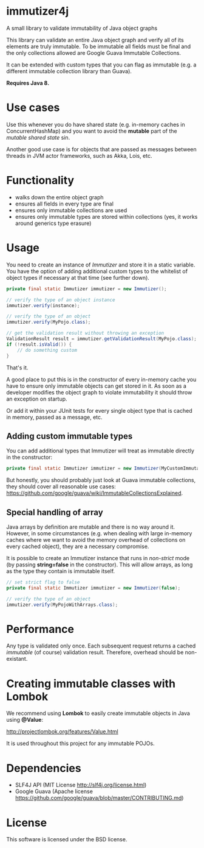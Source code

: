 # immutizer4j

A small library to validate immutability of Java object graphs

This library can validate an entire Java object graph and verify all of its elements are truly immutable.
To be immutable all fields must be final and the only collections allowed are Google Guava Immutable Collections.

It can be extended with custom types that you can flag as immutable (e.g. a different immutable collection
library than Guava).

**Requires Java 8.**

# Use cases

Use this whenever you do have shared state (e.g. in-memory caches in ConcurrentHashMap) and you want to avoid
the **mutable** part of the *mutable shared state* sin.

Another good use case is for objects that are passed as messages between threads in JVM actor frameworks, such as Akka, Lois, etc.

# Functionality

* walks down the entire object graph
* ensures all fields in every type are final
* ensures only immutable collections are used
* ensures only immutable types are stored within collections (yes, it works around generics type erasure)

# Usage

You need to create an instance of *Immutizer* and store it in a static variable. You have the option of adding
additional custom types to the whitelist of object types if necessary at that time (see further down).

```java
private final static Immutizer immutizer = new Immutizer();

// verify the type of an object instance
immutizer.verify(instance);

// verify the type of an object
immutizer.verify(MyPojo.class);

// get the validation result without throwing an exception
ValidationResult result = immutizer.getValidationResult(MyPojo.class);
if (!result.isValid()) {
    // do something custom
}
```

That's it. 

A good place to put this is in the constructor of every in-memory cache you have to ensure only immutable objects
can get stored in it. As soon as a developer modifies the object graph to violate immutability it should throw an
exception on startup.

Or add it within your JUnit tests for every single object type that is cached in memory, passed as a message, etc.

## Adding custom immutable types

You can add additional types that Immutizer will treat as immutable directly in the constructor:

```java
private final static Immutizer immutizer = new Immutizer(MyCustomImmutableCollection.class);
```

But honestly, you should probably just look at Guava immutable collections, they should cover all reasonable
use cases: <https://github.com/google/guava/wiki/ImmutableCollectionsExplained>.

## Special handling of array

Java arrays by definition are mutable and there is no way around it. However, in some circumstances (e.g. when
dealing with large in-memory caches where we want to avoid the memory overhead of collections on every cached object),
they are a necessary compromise.

It is possible to create an Immutizer instance that runs in *non-strict* mode (by passing **string=false** in the
constructor). This will allow arrays, as long as the type they contain is immutable itself.

```java
// set strict flag to false
private final static Immutizer immutizer = new Immutizer(false);

// verify the type of an object
immutizer.verify(MyPojoWithArrays.class);
```

# Performance

Any type is validated only once. Each subsequent request returns a cached *immutable* (of course) validation result.
Therefore, overhead should be non-existant.

# Creating immutable classes with Lombok

We recommend using **Lombok** to easily create immutable objects in Java using **@Value**:

<http://projectlombok.org/features/Value.html>

It is used throughout this project for any immutable POJOs. 

# Dependencies

* SLF4J API (MIT License <http://slf4j.org/license.html>)
* Google Guava (Apache license <https://github.com/google/guava/blob/master/CONTRIBUTING.md>)

# License

This software is licensed under the BSD license.




